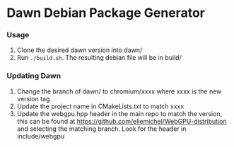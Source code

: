 # Dawn Debian Package Generator

### Usage

1) Clone the desired dawn version into dawn/
2) Run `./build.sh`. The resulting debian file will be in build/

### Updating Dawn

1) Change the branch of dawn/ to chromium/xxxx where xxxx is the new version tag
2) Update the project name in CMakeLists.txt to match xxxx
3) Update the webgpu.hpp header in the main repo to match the version, this can be found at https://github.com/eliemichel/WebGPU-distribution and selecting the matching branch. Look for the header in include/webgpu
